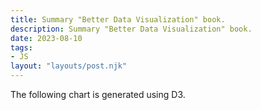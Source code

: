 ```yaml
---
title: Summary "Better Data Visualization" book.
description: Summary "Better Data Visualization" book.
date: 2023-08-10
tags:
- JS
layout: "layouts/post.njk"
---
```


The following chart is generated using D3.

<canvas id="myChart" width="400" height="400"></canvas>
<script src="//d3js.org/d3.v3.min.js"></script>
<!-- Script creating chart using D3 library -->
<script src="../scripts/D3test.js"></script>
